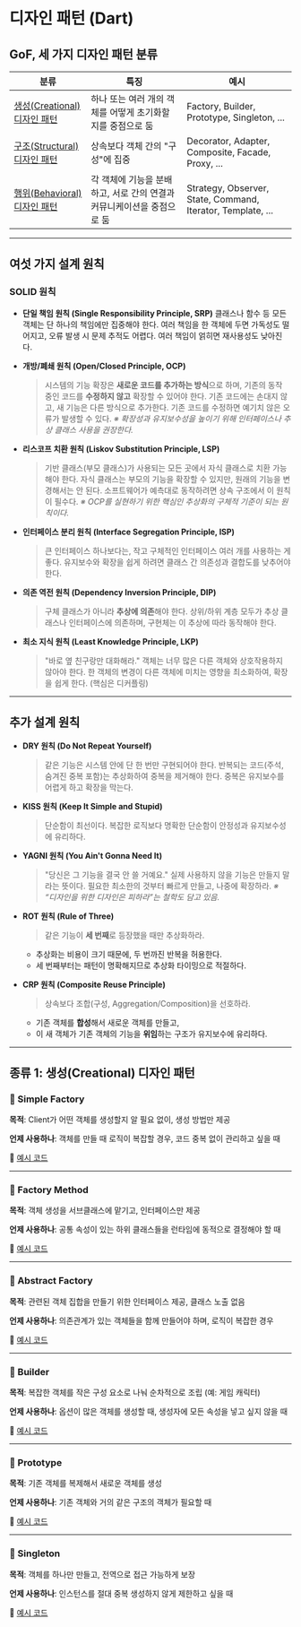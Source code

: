 # 디자인 패턴 (Dart)

## GoF, 세 가지 디자인 패턴 분류

| 분류                                                                | 특징                                                                   | 예시                                                        |
| ------------------------------------------------------------------- | ---------------------------------------------------------------------- | ----------------------------------------------------------- |
| [생성(Creational) 디자인 패턴](#종류-1-생성-creational-디자인-패턴) | 하나 또는 여러 개의 객체를 어떻게 초기화할지를 중점으로 둠             | Factory, Builder, Prototype, Singleton, ...                 |
| [구조(Structural) 디자인 패턴](#종류-2-구조-structural-디자인-패턴) | 상속보다 객체 간의 "구성"에 집중                                       | Decorator, Adapter, Composite, Facade, Proxy, ...           |
| [행위(Behavioral) 디자인 패턴](#종류-3-행위-behavioral-디자인-패턴) | 각 객체에 기능을 분배하고, 서로 간의 연결과 커뮤니케이션을 중점으로 둠 | Strategy, Observer, State, Command, Iterator, Template, ... |

---

## 여섯 가지 설계 원칙

### SOLID 원칙

- **단일 책임 원칙 (Single Responsibility Principle, SRP)**
  클래스나 함수 등 모든 객체는 단 하나의 책임에만 집중해야 한다.
  여러 책임을 한 객체에 두면 가독성도 떨어지고, 오류 발생 시 문제 추적도 어렵다.
  여러 책임이 얽히면 재사용성도 낮아진다.

- **개방/폐쇄 원칙 (Open/Closed Principle, OCP)**

  > 시스템의 기능 확장은 **새로운 코드를 추가하는 방식**으로 하며,
  > 기존의 동작 중인 코드를 **수정하지 않고** 확장할 수 있어야 한다.
  > 기존 코드에는 손대지 않고, 새 기능은 다른 방식으로 추가한다.
  > 기존 코드를 수정하면 예기치 않은 오류가 발생할 수 있다.
  > _※ 확장성과 유지보수성을 높이기 위해 인터페이스나 추상 클래스 사용을 권장한다._

- **리스코프 치환 원칙 (Liskov Substitution Principle, LSP)**

  > 기반 클래스(부모 클래스)가 사용되는 모든 곳에서 자식 클래스로 치환 가능해야 한다.
  > 자식 클래스는 부모의 기능을 확장할 수 있지만, 원래의 기능을 변경해서는 안 된다.
  > 소프트웨어가 예측대로 동작하려면 상속 구조에서 이 원칙이 필수다.
  > _※ OCP를 실현하기 위한 핵심인 추상화의 구체적 기준이 되는 원칙이다._

- **인터페이스 분리 원칙 (Interface Segregation Principle, ISP)**

  > 큰 인터페이스 하나보다는, 작고 구체적인 인터페이스 여러 개를 사용하는 게 좋다.
  > 유지보수와 확장을 쉽게 하려면 클래스 간 의존성과 결합도를 낮추어야 한다.

- **의존 역전 원칙 (Dependency Inversion Principle, DIP)**

  > 구체 클래스가 아니라 **추상에 의존**해야 한다.
  > 상위/하위 계층 모두가 추상 클래스나 인터페이스에 의존하며,
  > 구현체는 이 추상에 따라 동작해야 한다.

- **최소 지식 원칙 (Least Knowledge Principle, LKP)**

  > "바로 옆 친구랑만 대화해라."
  > 객체는 너무 많은 다른 객체와 상호작용하지 않아야 한다.
  > 한 객체의 변경이 다른 객체에 미치는 영향을 최소화하여, 확장을 쉽게 한다.
  > (핵심은 디커플링)

---

## 추가 설계 원칙

- **DRY 원칙 (Do Not Repeat Yourself)**

  > 같은 기능은 시스템 안에 단 한 번만 구현되어야 한다.
  > 반복되는 코드(주석, 숨겨진 중복 포함)는 추상화하여 중복을 제거해야 한다.
  > 중복은 유지보수를 어렵게 하고 확장을 막는다.

- **KISS 원칙 (Keep It Simple and Stupid)**

  > 단순함이 최선이다.
  > 복잡한 로직보다 명확한 단순함이 안정성과 유지보수성에 유리하다.

- **YAGNI 원칙 (You Ain't Gonna Need It)**

  > "당신은 그 기능을 결국 안 쓸 거예요."
  > 실제 사용하지 않을 기능은 만들지 말라는 뜻이다.
  > 필요한 최소한의 것부터 빠르게 만들고, 나중에 확장하라.
  > _※ “디자인을 위한 디자인은 피하라”는 철학도 담고 있음._

- **ROT 원칙 (Rule of Three)**

  > 같은 기능이 **세 번째**로 등장했을 때만 추상화하라.

  - 추상화는 비용이 크기 때문에, 두 번까진 반복을 허용한다.
  - 세 번째부터는 패턴이 명확해지므로 추상화 타이밍으로 적절하다.

- **CRP 원칙 (Composite Reuse Principle)**

  > 상속보다 조합(구성, Aggregation/Composition)을 선호하라.

  - 기존 객체를 **합성**해서 새로운 객체를 만들고,
  - 이 새 객체가 기존 객체의 기능을 **위임**하는 구조가 유지보수에 유리하다.

---

## 종류 1: 생성(Creational) 디자인 패턴

### 🍕 Simple Factory

**목적**:
Client가 어떤 객체를 생성할지 알 필요 없이, 생성 방법만 제공

**언제 사용하나**:
객체를 만들 때 로직이 복잡할 경우, 코드 중복 없이 관리하고 싶을 때

💎 [예시 코드](src/Creational/SimpleFactory.dart)

---

### 🍔 Factory Method

**목적**:
객체 생성을 서브클래스에 맡기고, 인터페이스만 제공

**언제 사용하나**:
공통 속성이 있는 하위 클래스들을 런타임에 동적으로 결정해야 할 때

💎 [예시 코드](src/Creational/FactoryMethod.dart)

---

### 🍟 Abstract Factory

**목적**:
관련된 객체 집합을 만들기 위한 인터페이스 제공, 클래스 노출 없음

**언제 사용하나**:
의존관계가 있는 객체들을 함께 만들어야 하며, 로직이 복잡한 경우

💎 [예시 코드](src/Creational/AbstractFactory.dart)

---

### 🌭 Builder

**목적**:
복잡한 객체를 작은 구성 요소로 나눠 순차적으로 조립 (예: 게임 캐릭터)

**언제 사용하나**:
옵션이 많은 객체를 생성할 때, 생성자에 모든 속성을 넣고 싶지 않을 때

💎 [예시 코드](src/Creational/Builder.dart)

---

### 🍿 Prototype

**목적**:
기존 객체를 복제해서 새로운 객체를 생성

**언제 사용하나**:
기존 객체와 거의 같은 구조의 객체가 필요할 때

💎 [예시 코드](src/Creational/Prototype.dart)

---

### 🥞 Singleton

**목적**:
객체를 하나만 만들고, 전역으로 접근 가능하게 보장

**언제 사용하나**:
인스턴스를 절대 중복 생성하지 않게 제한하고 싶을 때

💎 [예시 코드](src/Creational/Singleton.dart)
